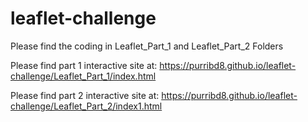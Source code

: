 # leaflet-challenge

Please find the coding in Leaflet_Part_1 and Leaflet_Part_2 Folders

Please find part 1 interactive site at: https://purribd8.github.io/leaflet-challenge/Leaflet_Part_1/index.html

Please find part 2 interactive site at: https://purribd8.github.io/leaflet-challenge/Leaflet_Part_2/index1.html
